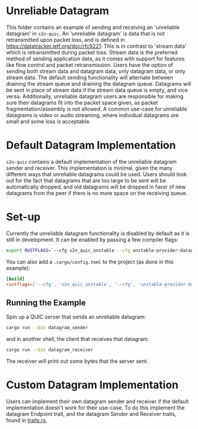 # Unreliable Datagram

This folder contains an example of sending and receiving an 'unreliable datagram' in `s2n-quic`. An 'unreliable datagram' is data that is not retransmitted upon packet loss, and is defined in https://datatracker.ietf.org/doc/rfc9221. This is in contrast to 'stream data' which is retransmitted during packet loss. Stream data is the preferred method of sending application data, as it comes with support for features like flow control and packet retransmission. Users have the option of sending both stream data and datagram data, only datagram data, or only stream data. The default sending functionality will alternate between draining the stream queue and draining the datagram queue. Datagrams will be sent in place of stream data if the stream data queue is empty, and vice versa. Additionally, unreliable datagram users are responsible for making sure their datagrams fit into the packet space given, as packet fragmentation/assembly is not allowed. A common use-case for unreliable datagrams is video or audio streaming, where individual datagrams are small and some loss is acceptable.

# Default Datagram Implementation

`s2n-quic` contains a default implementation of the unreliable datagram sender and receiver. This implementation is minimal, given the many different ways that unreliable datagrams could be used. Users should look out for the fact that datagrams that are too large to be sent will be automatically dropped, and old datagrams will be dropped in favor of new datagrams from the peer if there is no more space on the receiving queue.

# Set-up

Currently the unreliable datagram functionality is disabled by default as it is still in development. It can be enabled by passing a few compiler flags:

```sh
export RUSTFLAGS=`--cfg s2n_quic_unstable --cfg unstable-provider-datagram`
```

You can also add a `.cargo/config.toml` to the project (as done in this example):

```toml
[build]
rustflags=['--cfg', 's2n_quic_unstable', '--cfg', 'unstable-provider-datagram']
```

## Running the Example

Spin up a QUIC server that sends an unreliable datagram:

```sh
cargo run --bin datagram_sender
```

and in another shell, the client that receives that datagram:

```sh
cargo run --bin datagram_receiver
```

The receiver will print out some bytes that the server sent.

# Custom Datagram Implementation

Users can implement their own datagram sender and receiver if the default implementation doesn't work for their use-case. To do this implement the datagram Endpoint trait, and the datagram Sender and Receiver traits, found in [traits.rs](../../quic/s2n-quic-core/src/datagram/traits.rs).
